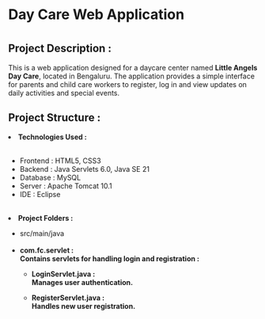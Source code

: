 <h1>Day Care Web Application<h1/>
<h2>Project Description :</h2> 
This is a web application designed for a daycare center named <b>Little Angels Day Care</b>, located in Bengaluru. The application provides a simple interface for parents and child care workers to register, log in and view updates on daily activities and special events. <br>
<h2>Project Structure :</h2>
<li><b>Technologies Used :</b></li> <br>
<ul><li>Frontend : HTML5, CSS3</li>
<li>Backend : Java Servlets 6.0, Java SE 21</li>
  <li>Database : MySQL</li>
  <li>Server : Apache Tomcat 10.1</li>
  <li>IDE : Eclipse</li>
</ul> <br>
<li><b>Project Folders :</b></li>
<ul><li>src/main/java</li><br>
  <li><b>com.fc.servlet : </li>
    Contains servlets for handling login and registration : 
    <ul><li>LoginServlet.java : </li>
    Manages user authentication.</ul>
    <ul><li>RegisterServlet.java : </li>
    Handles new user registration.</ul>
</ul>

